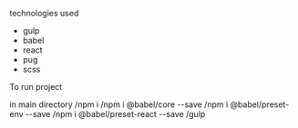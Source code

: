technologies used
- gulp
- babel
- react
- pug
- scss

To run project

in main directory
/npm i
/npm i @babel/core --save
/npm i @babel/preset-env --save
/npm i @babel/preset-react --save
/gulp